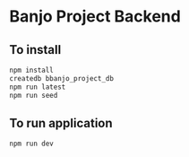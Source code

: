# Banjo Project Backend

## To install

```bash
npm install
createdb bbanjo_project_db
npm run latest
npm run seed

```

## To run application

```bash
npm run dev
```
